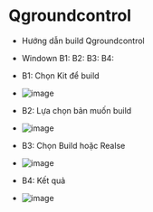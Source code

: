 # Qgroundcontrol
- Hướng dẫn build Qgroundcontrol 
- Windown
B1:
B2:
B3:
B4:
- B1: Chọn Kit để build
- ![image](https://user-images.githubusercontent.com/18188862/181795704-3ac100e2-693c-4711-819d-36c834f59b54.png)

- B2: Lựa chọn bản muốn build
- ![image](https://user-images.githubusercontent.com/18188862/181795918-43f3448c-2639-44d3-99b3-bd2404d6c517.png)

- B3: Chọn Build hoặc Realse
- ![image](https://user-images.githubusercontent.com/18188862/181796186-48b978da-e55c-413f-b65a-d682ff2b5987.png)

- B4: Kết quả
- ![image](https://user-images.githubusercontent.com/18188862/181796328-85f4cfbf-a884-4cab-97f1-34c4cd18a111.png)
